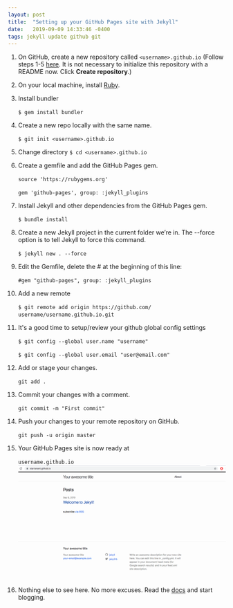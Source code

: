 ```yaml
---
layout: post
title:  "Setting up your GitHub Pages site with Jekyll"
date:   2019-09-09 14:33:46 -0400
tags: jekyll update github git
---
```


1. On GitHub, create a new repository called `<username>.github.io` (Follow steps 1-5 [here](https://help.github.com/en/articles/create-a-repo). It is not necessary to initialize this repository with a README now. Click **Create repository**.)

2. On your local machine, install [Ruby](https://www.ruby-lang.org/en/downloads/).

3. Install bundler

	`$ gem install bundler`

4. Create a new repo locally with the same name.

	`$ git init <username>.github.io`

5. Change directory
	`$ cd <username>.github.io`

6. Create a gemfile and add the GitHub Pages gem.
	
	`source 'https://rubygems.org'`
	
	`gem 'github-pages', group: :jekyll_plugins`

7. Install Jekyll and other dependencies from the GitHub Pages gem.

	`$ bundle install`

8. Create a new Jekyll project in the current folder we’re in. The --force option is to tell Jekyll to force this command.

	`$ jekyll new . --force`

9. Edit the Gemfile, delete the # at the beginning of this line:

	`#gem "github-pages", group: :jekyll_plugins`

10. Add a new remote 
	
	`$ git remote add origin https://github.com/	username/username.github.io.git`

11. It's a good time to setup/review your github global config settings
	
	`$ git config --global user.name "username"`
	
	`$ git config --global user.email "user@email.com"`

12. Add or stage your changes.

	`git add .`

13. Commit your changes with a comment.
	
	`git commit -m "First commit"`

14. Push your changes to your remote repository on GitHub.
	
	`git push -u origin master`

15. Your GitHub Pages site is now ready at
	
	`username.github.io`
![Jekyll welcome page](/assets/jekyll_welcome.png)

16. Nothing else to see here. No more excuses. Read the [docs](https://jekyllrb.com/docs/posts/) and start blogging.
